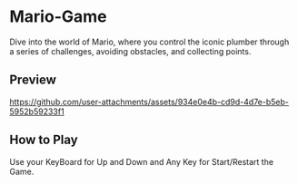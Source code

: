 # Mario-Game
Dive into the world of Mario, where you control the iconic plumber through a series of challenges, avoiding obstacles, and collecting points.

## Preview 
https://github.com/user-attachments/assets/934e0e4b-cd9d-4d7e-b5eb-5952b59233f1

## How to Play
Use your KeyBoard for Up and Down and Any Key for Start/Restart the Game.
